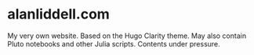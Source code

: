 # alanliddell.com

My very own website. Based on the Hugo Clarity theme.
May also contain Pluto notebooks and other Julia scripts.
Contents under pressure.
